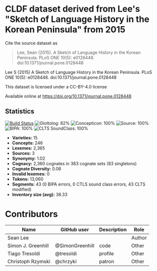 # CLDF dataset derived from Lee's "Sketch of Language History in the Korean Peninsula" from 2015

Cite the source dataset as

> Lee, Sean (2015). A Sketch of Language History in the Korean Peninsula. PLoS ONE 10(5): e0128448. doi:10.1371/journal.pone.0128448


Lee S (2015) A Sketch of Language History in the Korean Peninsula. PLoS ONE 10(5): e0128448. doi:10.1371/journal.pone.0128448

This dataset is licensed under a CC-BY-4.0 license

Available online at https://doi.org/10.1371/journal.pone.0128448

## Statistics


[![Build Status](https://travis-ci.org/lexibank/leekoreanic.svg?branch=master)](https://travis-ci.org/lexibank/leekoreanic)
![Glottolog: 82%](https://img.shields.io/badge/Glottolog-82%25-yellowgreen.svg "Glottolog: 82%")
![Concepticon: 100%](https://img.shields.io/badge/Concepticon-100%25-brightgreen.svg "Concepticon: 100%")
![Source: 100%](https://img.shields.io/badge/Source-100%25-brightgreen.svg "Source: 100%")
![BIPA: 100%](https://img.shields.io/badge/BIPA-100%25-brightgreen.svg "BIPA: 100%")
![CLTS SoundClass: 100%](https://img.shields.io/badge/CLTS%20SoundClass-100%25-brightgreen.svg "CLTS SoundClass: 100%")

- **Varieties:** 15
- **Concepts:** 246
- **Lexemes:** 2,365
- **Sources:** 3
- **Synonymy:** 1.02
- **Cognacy:** 2,360 cognates in 383 cognate sets (83 singletons)
- **Cognate Diversity:** 0.06
- **Invalid lexemes:** 0
- **Tokens:** 13,060
- **Segments:** 43 (0 BIPA errors, 0 CTLS sound class errors, 43 CLTS modified)
- **Inventory size (avg):** 38.33

# Contributors

Name               | GitHub user     | Description                          | Role
---                | ---             | ---                                  | ---
Sean Lee           |                 |                                      | Author
Simon J. Greenhill | @SimonGreenhill | code                                 | Other
Tiago Tresoldi     | @tresoldi       | profile                              | Other
Christoph Rzymski  | @chrzyki        | patron                               | Other


